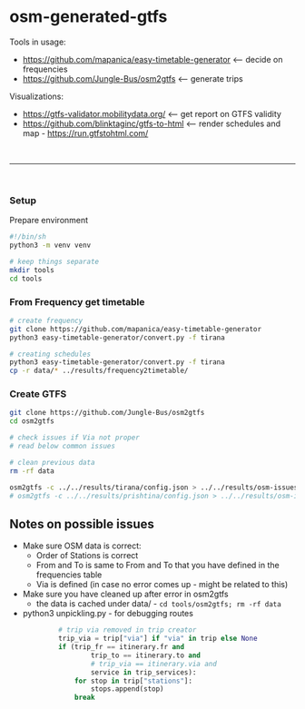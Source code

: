 # osm-generated-gtfs

Tools in usage:

- https://github.com/mapanica/easy-timetable-generator  <-- decide on frequencies
- https://github.com/Jungle-Bus/osm2gtfs   <-- generate trips


Visualizations:
- https://gtfs-validator.mobilitydata.org/ <-- get report on GTFS validity
- https://github.com/blinktaginc/gtfs-to-html <-- render schedules and map - https://run.gtfstohtml.com/

<br><hr><br>

### Setup

Prepare environment

```sh
#!/bin/sh
python3 -m venv venv

# keep things separate
mkdir tools
cd tools
```

### From Frequency get timetable

```sh
# create frequency
git clone https://github.com/mapanica/easy-timetable-generator 
python3 easy-timetable-generator/convert.py -f tirana

# creating schedules
python3 easy-timetable-generator/convert.py -f tirana
cp -r data/* ../results/frequency2timetable/
```

### Create GTFS

```sh
git clone https://github.com/Jungle-Bus/osm2gtfs
cd osm2gtfs

# check issues if Via not proper
# read below common issues

# clean previous data
rm -rf data

osm2gtfs -c ../../results/tirana/config.json > ../../results/osm-issues/logging.tirana.txt 2>&1
# osm2gtfs -c ../../results/prishtina/config.json > ../../results/osm-issues/logging.prishtina.txt 2>&1
```



## Notes on possible issues

- Make sure OSM data is correct:
    - Order of Stations is correct 
    - From and To is same to From and To that you have defined in the frequencies table
    - Via is defined (in case no error comes up - might be related to this) 
- Make sure you have cleaned up after error in osm2gtfs
    - the data is cached under data/ - `cd tools/osm2gtfs; rm -rf data`
-  python3 unpickling.py - for debugging routes


```python
            # trip via removed in trip creator
            trip_via = trip["via"] if "via" in trip else None
            if (trip_fr == itinerary.fr and
                    trip_to == itinerary.to and
                    # trip_via == itinerary.via and
                    service in trip_services):
                for stop in trip["stations"]:
                    stops.append(stop)
                break
```